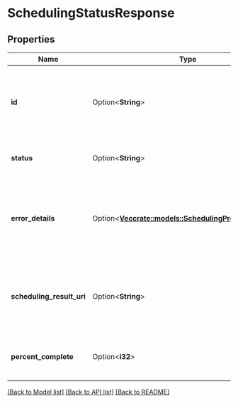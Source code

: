 # SchedulingStatusResponse

## Properties

Name | Type | Description | Notes
------------ | ------------- | ------------- | -------------
**id** | Option<**String**> | The ID generated for the scheduling job.  Use to GET result when job is completed. | [optional][readonly]
**status** | Option<**String**> | The status of the scheduling job. | [optional][readonly]
**error_details** | Option<[**Vec<crate::models::SchedulingProcessingError>**](SchedulingProcessingError.md)> | If the request could not be properly processed, error details will be given here. | [optional][readonly]
**scheduling_result_uri** | Option<**String**> | The uri of the scheduling result. It has a value if the status is 'Success'. | [optional][readonly]
**percent_complete** | Option<**i32**> | The percentage of the job that is complete. | [optional][readonly]

[[Back to Model list]](../README.md#documentation-for-models) [[Back to API list]](../README.md#documentation-for-api-endpoints) [[Back to README]](../README.md)


